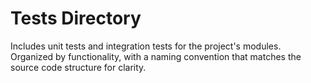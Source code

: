 # Tests Directory

Includes unit tests and integration tests for the project's modules. Organized by functionality, with a naming convention that matches the source code structure for clarity.

